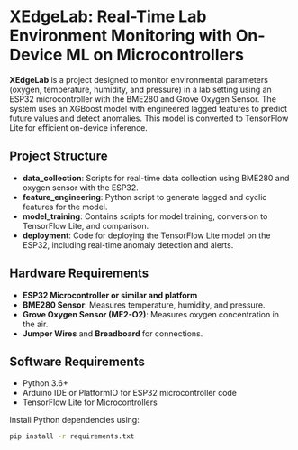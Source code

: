 
# XEdgeLab: Real-Time Lab Environment Monitoring with On-Device ML on Microcontrollers

**XEdgeLab** is a project designed to monitor environmental parameters (oxygen, temperature, humidity, and pressure) in a lab setting using an ESP32 microcontroller with the BME280 and Grove Oxygen Sensor. The system uses an XGBoost model with engineered lagged features to predict future values and detect anomalies. This model is converted to TensorFlow Lite for efficient on-device inference.

## Project Structure

- **data_collection**: Scripts for real-time data collection using BME280 and oxygen sensor with the ESP32.
- **feature_engineering**: Python script to generate lagged and cyclic features for the model.
- **model_training**: Contains scripts for model training, conversion to TensorFlow Lite, and comparison.
- **deployment**: Code for deploying the TensorFlow Lite model on the ESP32, including real-time anomaly detection and alerts.

## Hardware Requirements

- **ESP32 Microcontroller or similar and platform**
- **BME280 Sensor**: Measures temperature, humidity, and pressure.
- **Grove Oxygen Sensor (ME2-O2)**: Measures oxygen concentration in the air.
- **Jumper Wires** and **Breadboard** for connections.

## Software Requirements

- Python 3.6+
- Arduino IDE or PlatformIO for ESP32 microcontroller code
- TensorFlow Lite for Microcontrollers

Install Python dependencies using:

```bash
pip install -r requirements.txt
